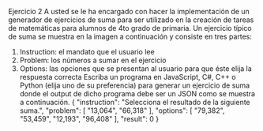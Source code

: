 Ejercicio 2
A usted se le ha encargado con hacer la implementación de un generador de ejercicios de
suma para ser utilizado en la creación de tareas de matemáticas para alumnos de 4to grado de
primaria. Un ejercicio típico de suma se muestra en la imagen a continuación y consiste en tres
partes:
1. Instruction: el mandato que el usuario lee
2. Problem: los números a sumar en el ejercicio
3. Options: las opciones que se presentan al usuario para que éste elija la respuesta
correcta
Escriba un programa en JavaScript, C#, C++ o Python (elija uno de su preferencia) para
generar un ejercicio de suma donde el output de dicho programa debe ser un JSON como se
muestra a continuación.
{
"instruction": "Selecciona el resultado de la siguiente suma.",
"problem": [
"13,064",
"66,318"
],
"options": [
"79,382",
"53,459",
"12,193",
"96,408"
],
"result": 0
}
